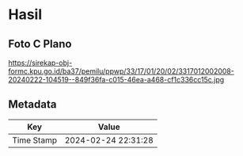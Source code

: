 # Hasil

## Foto C Plano

https://sirekap-obj-formc.kpu.go.id/ba37/pemilu/ppwp/33/17/01/20/02/3317012002008-20240222-104519--849f36fa-c015-46ea-a468-cf1c336cc15c.jpg


## Metadata

| Key        | Value               |
| ---------- | ------------------- |
| Time Stamp | 2024-02-24 22:31:28 |



